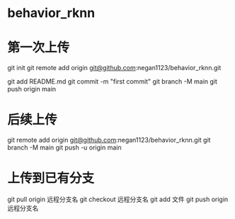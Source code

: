 # behavior_rknn
# 第一次上传
git init
git remote add origin git@github.com:negan1123/behavior_rknn.git

git add README.md
git commit -m "first commit"
git branch -M main
git push origin main

# 后续上传
git remote add origin git@github.com:negan1123/behavior_rknn.git
git branch -M main
git push -u origin main

# 上传到已有分支
git pull origin 远程分支名
git checkout 远程分支名
git add 文件
git push origin 远程分支名